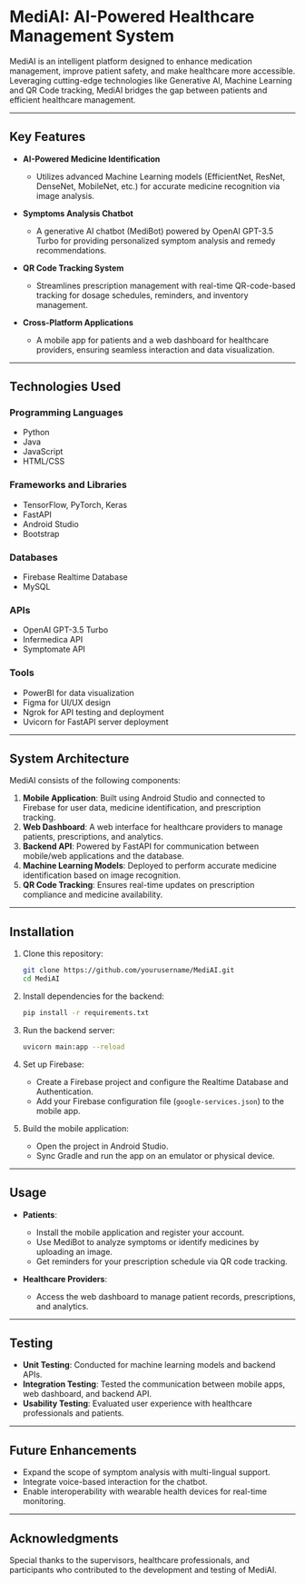 
# MediAI: AI-Powered Healthcare Management System  

MediAI is an intelligent platform designed to enhance medication management, improve patient safety, and make healthcare more accessible. Leveraging cutting-edge technologies like Generative AI, Machine Learning and QR Code tracking, MediAI bridges the gap between patients and efficient healthcare management.

---

## Key Features  

- **AI-Powered Medicine Identification**  
  - Utilizes advanced Machine Learning models (EfficientNet, ResNet, DenseNet, MobileNet, etc.) for accurate medicine recognition via image analysis.  

- **Symptoms Analysis Chatbot**  
  - A generative AI chatbot (MediBot) powered by OpenAI GPT-3.5 Turbo for providing personalized symptom analysis and remedy recommendations.  

- **QR Code Tracking System**  
  - Streamlines prescription management with real-time QR-code-based tracking for dosage schedules, reminders, and inventory management.  

- **Cross-Platform Applications**  
  - A mobile app for patients and a web dashboard for healthcare providers, ensuring seamless interaction and data visualization.  

---

## Technologies Used  

### Programming Languages  
- Python  
- Java  
- JavaScript  
- HTML/CSS  

### Frameworks and Libraries  
- TensorFlow, PyTorch, Keras  
- FastAPI  
- Android Studio  
- Bootstrap  

### Databases  
- Firebase Realtime Database  
- MySQL  

### APIs  
- OpenAI GPT-3.5 Turbo  
- Infermedica API  
- Symptomate API  

### Tools  
- PowerBI for data visualization  
- Figma for UI/UX design  
- Ngrok for API testing and deployment  
- Uvicorn for FastAPI server deployment  

---

## System Architecture  

MediAI consists of the following components:  
1. **Mobile Application**: Built using Android Studio and connected to Firebase for user data, medicine identification, and prescription tracking.  
2. **Web Dashboard**: A web interface for healthcare providers to manage patients, prescriptions, and analytics.  
3. **Backend API**: Powered by FastAPI for communication between mobile/web applications and the database.  
4. **Machine Learning Models**: Deployed to perform accurate medicine identification based on image recognition.  
5. **QR Code Tracking**: Ensures real-time updates on prescription compliance and medicine availability.  

---

## Installation  

1. Clone this repository:  
   ```bash
   git clone https://github.com/yourusername/MediAI.git
   cd MediAI
   ```  

2. Install dependencies for the backend:  
   ```bash
   pip install -r requirements.txt
   ```  

3. Run the backend server:  
   ```bash
   uvicorn main:app --reload
   ```  

4. Set up Firebase:  
   - Create a Firebase project and configure the Realtime Database and Authentication.  
   - Add your Firebase configuration file (`google-services.json`) to the mobile app.  

5. Build the mobile application:  
   - Open the project in Android Studio.  
   - Sync Gradle and run the app on an emulator or physical device.  

---

## Usage  

- **Patients**:  
  - Install the mobile application and register your account.  
  - Use MediBot to analyze symptoms or identify medicines by uploading an image.  
  - Get reminders for your prescription schedule via QR code tracking.  

- **Healthcare Providers**:  
  - Access the web dashboard to manage patient records, prescriptions, and analytics.  

---

## Testing  

- **Unit Testing**: Conducted for machine learning models and backend APIs.  
- **Integration Testing**: Tested the communication between mobile apps, web dashboard, and backend API.  
- **Usability Testing**: Evaluated user experience with healthcare professionals and patients.  

---

## Future Enhancements  

- Expand the scope of symptom analysis with multi-lingual support.  
- Integrate voice-based interaction for the chatbot.  
- Enable interoperability with wearable health devices for real-time monitoring.  

---


## Acknowledgments  

Special thanks to the supervisors, healthcare professionals, and participants who contributed to the development and testing of MediAI.  

